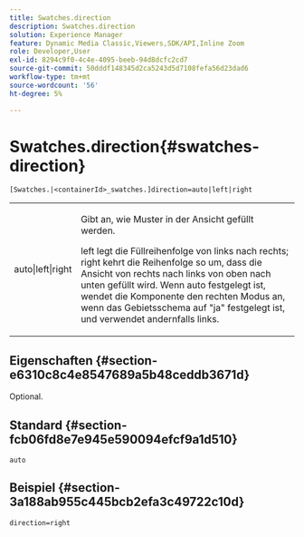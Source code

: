 ```yaml
---
title: Swatches.direction
description: Swatches.direction
solution: Experience Manager
feature: Dynamic Media Classic,Viewers,SDK/API,Inline Zoom
role: Developer,User
exl-id: 8294c9f0-4c4e-4095-beeb-94d8dcfc2cd7
source-git-commit: 50dddf148345d2ca5243d5d7108fefa56d23dad6
workflow-type: tm+mt
source-wordcount: '56'
ht-degree: 5%

---
```


# Swatches.direction{#swatches-direction}

`[Swatches.|<containerId>_swatches.]direction=auto|left|right`

<table id="table_8DA8AC17A6FB4EC09DC9384B812D841C"> 
 <tbody> 
  <tr> 
   <td colname="col1"> <p> <span class="codeph"> auto|left|right </span> </p> </td> 
   <td colname="col2"> <p> Gibt an, wie Muster in der Ansicht gefüllt werden. </p> <p> <span class="codeph"> left </span> legt die Füllreihenfolge von links nach rechts; <span class="codeph"> right </span> kehrt die Reihenfolge so um, dass die Ansicht von rechts nach links von oben nach unten gefüllt wird. Wenn <span class="codeph"> auto </span> festgelegt ist, wendet die Komponente den rechten Modus an, wenn das Gebietsschema auf <span class="codeph"> "ja" </span> festgelegt ist, und verwendet andernfalls links. </p> </td> 
  </tr> 
 </tbody> 
</table>

## Eigenschaften {#section-e6310c8c4e8547689a5b48ceddb3671d}

Optional.

## Standard {#section-fcb06fd8e7e945e590094efcf9a1d510}

`auto`

## Beispiel {#section-3a188ab955c445bcb2efa3c49722c10d}

`direction=right`

